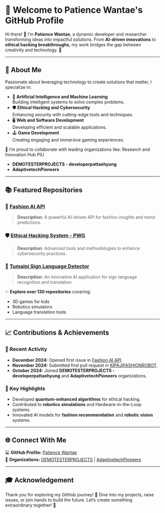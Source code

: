 # 🌟 Welcome to Patience Wantae's GitHub Profile

Hi there! 👋 I’m **Patience Wantae**, a dynamic developer and researcher transforming ideas into impactful solutions. From **AI-driven innovations** to **ethical hacking breakthroughs**, my work bridges the gap between creativity and technology. 🚀

---

## 🎯 About Me
Passionate about leveraging technology to create solutions that matter, I specialize in:
- 🤖 **Artificial Intelligence and Machine Learning**  
  Building intelligent systems to solve complex problems.
- 🛡️ **Ethical Hacking and Cybersecurity**  
  Enhancing security with cutting-edge tools and techniques.
- 🖥️ **Web and Software Development**  
  Developing efficient and scalable applications.
- 🕹️ **Game Development**  
  Creating engaging and immersive gaming experiences.

🌟 I’m proud to collaborate with leading organizations like:
Research and Innovation Hub PIU
- **DEMOTESTERPROJECTS - developerpattaehyung**
- **AdaptivetechPioneers**

---

## 📚 Featured Repositories

### 🎨 [Fashion AI API](https://github.com/Patiencewantae123/fashion_ai_api)
> **Description:** A powerful AI-driven API for fashion insights and trend predictions.

### 🛡️ [Ethical Hacking System - PWG](https://github.com/Patiencewantae123/Ethicalhackingsystem-PWG)
> **Description:** Advanced tools and methodologies to enhance cybersecurity practices.

### 🤟 [Tumaini Sign Language Detector](https://github.com/AdaptivetechPioneers/TumainiSignlanguageDectetor)
> **Description:** An innovative AI application for sign language recognition and translation.

✨ **Explore over 130 repositories** covering:
- 3D games for kids
- Robotics simulators
- Language translation tools

---

## 📈 Contributions & Achievements

### 🌟 Recent Activity
- **December 2024:** Opened first issue in [Fashion AI API](https://github.com/Patiencewantae123/fashion_ai_api).
- **November 2024:** Submitted first pull request in [KIPAJIFASHIONROBOT](https://github.com/Research-Innovation-Hub-PIU/KIPAJIFASHIONROBOT).
- **October 2024:** Joined **DEMOTESTERPROJECTS - developerpattaehyung** and **AdaptivetechPioneers** organizations.

### 🏅 Key Highlights
- Developed **quantum-enhanced algorithms** for ethical hacking.
- Contributed to **robotics simulations** and Hardware-in-the-Loop systems.
- Innovated AI models for **fashion recommendation** and **robotic vision** systems.

---

## 🌐 Connect With Me

💻 **GitHub Profile:** [Patience Wantae](https://github.com/Patiencewantae123)  
🤝 **Organizations:** [DEMOTESTERPROJECTS](https://github.com/DEMOTESTERPROJECTS) | [AdaptivetechPioneers](https://github.com/AdaptivetechPioneers)

---

## 🎓 Acknowledgement
Thank you for exploring my GitHub journey! 💖 Dive into my projects, raise issues, or join hands to build the future. Let’s create something extraordinary together! 🌟
